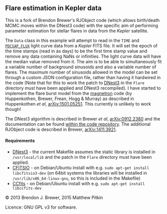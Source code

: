 ## Flare estimation in Kepler data

This is a fork of Brendon Brewer's RJObject code (which allows birth/death MCMC moves within the DNest3 code) with the specific aim of performing parameter estimation for stellar flares in data from the _Kepler_ satellite.

The `Data` class in this example will attempt to read in the `TIME` and [`PDCSAP_FLUX`](http://archive.stsci.edu/kepler/manuals/archive_manual.pdf) light curve data from a _Kepler_ FITS file. It will set the epoch of the time stamps (read in as days) to be the first time stamp value and remove any data containing NaNs or infinities. The light curve data will have the median value removed from it. The aim is to be able to simultaneously fit a variable number of background sinusoids and also a variable number of flares. The maximum number of sinusoids allowed in the model can be set through a custom JSON configuration file, rather than having it hardwired in the code (Note that for this to work the patch to [DNest3](https://github.com/eggplantbren/DNest3) in the `Flare` directory must have been applied and DNest3 recompiled). I have started to implement the flare burst model from the [magnetron](https://bitbucket.org/dhuppenkothen/magnetron/) code (by Huppenkothen, Brewer, Frean, Hogg & Murray) as described in Huppenkothen _et al_, [arXiv:1501.05251](http://arxiv.org/abs/1501.05251). This currently is unlikely to work though!

The DNest3 algorithm is described in Brewer _et al_, [arXiv:0912.2380](http://arxiv.org/abs/0912.2380) and the documentation can be found [within the code repository](https://github.com/eggplantbren/DNest3/tree/master/doc). The additional RJObject code is described in Brewer, [arXiv:1411.3921](http://arxiv.org/abs/1411.3921).

#### Requirements
 * [DNest3](https://github.com/eggplantbren/DNest3) - the current Makefile assumes the static library is installed in `/usr/local/lib` and the patch in the `Flare` directory must have been applied.
 * [CFITSIO](http://heasarc.gsfc.nasa.gov/docs/software/fitsio/fitsio.html) - on Debian/Ubuntu install with e.g. `sudo apt-get install libcfitsio3-dev` (on 64bit systems the libraries will be installed in `/usr/lib/x86_64-linux-gnu`, so this is included in the Makefile)
 * [CCfits](http://heasarc.gsfc.nasa.gov/docs/software/fitsio/ccfits/index.html) - on Debian/Ubuntu install with e.g. `sudo apt-get install libccfits-dev`

&copy; 2013 Brendon J. Brewer, 2015 Matthew Pitkin

Licence: GNU GPL v3 for software.
